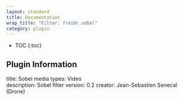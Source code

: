 ```yaml
---
layout: standard
title: Documentation
wrap_title: "Filter: frei0r.sobel"
category: plugin
---
```

* TOC
{:toc}

## Plugin Information

title: Sobel
media types:
Video  
description: Sobel filter
version: 0.2
creator: Jean-Sebastien Senecal (Drone)
